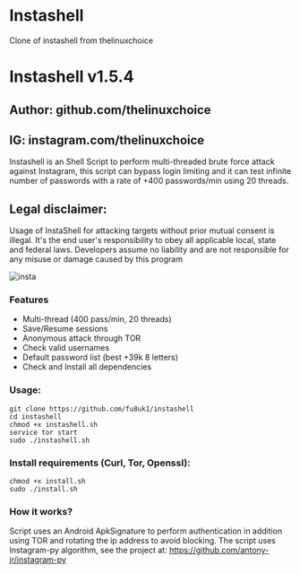 # Instashell
Clone of instashell from thelinuxchoice

# Instashell v1.5.4
## Author: github.com/thelinuxchoice
## IG: instagram.com/thelinuxchoice 
Instashell is an Shell Script to perform multi-threaded brute force attack against Instagram, this script can bypass login limiting and it can test infinite number of passwords with a rate of +400 passwords/min using 20 threads.

## Legal disclaimer:
Usage of InstaShell for attacking targets without prior mutual consent is illegal. It's the end user's responsibility to obey all applicable local, state and federal laws. Developers assume no liability and are not responsible for any misuse or damage caused by this program 

![insta](https://user-images.githubusercontent.com/34893261/37858917-a6f23ae2-2eea-11e8-9f58-9a688390cfb0.png)

### Features
- Multi-thread (400 pass/min, 20 threads)
- Save/Resume sessions
- Anonymous attack through TOR
- Check valid usernames
- Default password list (best +39k 8 letters)
- Check and Install all dependencies

### Usage:
```
git clone https://github.com/fu8uk1/instashell
cd instashell
chmod +x instashell.sh
service tor start
sudo ./instashell.sh
```

### Install requirements (Curl, Tor, Openssl):

```
chmod +x install.sh
sudo ./install.sh
```

### How it works?

Script uses an Android ApkSignature to perform authentication in addition using TOR and rotating the ip address to avoid blocking. 
The script uses Instagram-py algorithm, see the project at: https://github.com/antony-jr/instagram-py



